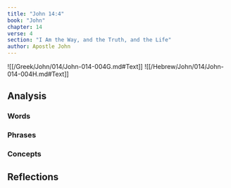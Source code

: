 ```yaml
---
title: "John 14:4"
book: "John"
chapter: 14
verse: 4
section: "I Am the Way, and the Truth, and the Life"
author: Apostle John
---
```

![[/Greek/John/014/John-014-004G.md#Text]]
![[/Hebrew/John/014/John-014-004H.md#Text]]

## Analysis

### Words

### Phrases

### Concepts

## Reflections
